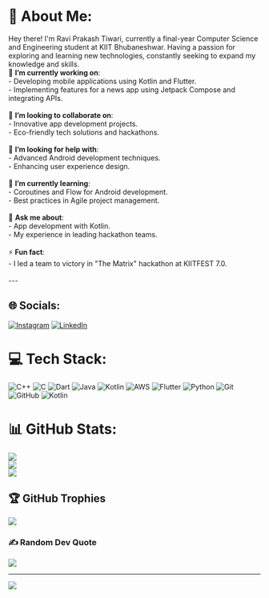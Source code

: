 # 💫 About Me:
Hey there! I'm Ravi Prakash Tiwari, currently a final-year Computer Science and Engineering student at KIIT Bhubaneshwar. Having a passion for exploring and learning new technologies, constantly seeking to expand my knowledge and skills.<br>
🔭 **I’m currently working on**:<br>   - Developing mobile applications using Kotlin and Flutter.<br>   - Implementing features for a news app using Jetpack Compose and integrating APIs.<br><br>👯 **I’m looking to collaborate on**:<br>   - Innovative app development projects.<br>   - Eco-friendly tech solutions and hackathons.<br><br>🤝 **I’m looking for help with**:<br>   - Advanced Android development techniques.<br>   - Enhancing user experience design.<br><br>🌱 **I’m currently learning**:<br>   - Coroutines and Flow for Android development.<br>   - Best practices in Agile project management.<br><br>💬 **Ask me about**:<br>   - App development with Kotlin.<br>   - My experience in leading hackathon teams.<br><br>⚡ **Fun fact**:<br>   - I led a team to victory in "The Matrix" hackathon at KIITFEST 7.0.<br><br>---


## 🌐 Socials:
[![Instagram](https://img.shields.io/badge/Instagram-%23E4405F.svg?logo=Instagram&logoColor=white)](https://instagram.com/https://www.instagram.com/_raviitiwarii_/) [![LinkedIn](https://img.shields.io/badge/LinkedIn-%230077B5.svg?logo=linkedin&logoColor=white)](https://linkedin.com/in/https://www.linkedin.com/in/ravi-tiw/) 

# 💻 Tech Stack:
![C++](https://img.shields.io/badge/c++-%2300599C.svg?style=plastic&logo=c%2B%2B&logoColor=white) ![C](https://img.shields.io/badge/c-%2300599C.svg?style=plastic&logo=c&logoColor=white) ![Dart](https://img.shields.io/badge/dart-%230175C2.svg?style=plastic&logo=dart&logoColor=white) ![Java](https://img.shields.io/badge/java-%23ED8B00.svg?style=plastic&logo=openjdk&logoColor=white) ![Kotlin](https://img.shields.io/badge/kotlin-%237F52FF.svg?style=plastic&logo=kotlin&logoColor=white) ![AWS](https://img.shields.io/badge/AWS-%23FF9900.svg?style=plastic&logo=amazon-aws&logoColor=white) ![Flutter](https://img.shields.io/badge/Flutter-%2302569B.svg?style=plastic&logo=Flutter&logoColor=white) ![Python](https://img.shields.io/badge/python-3670A0?style=plastic&logo=python&logoColor=ffdd54) ![Git](https://img.shields.io/badge/git-%23F05033.svg?style=plastic&logo=git&logoColor=white) ![GitHub](https://img.shields.io/badge/github-%23121011.svg?style=plastic&logo=github&logoColor=white) ![Kotlin](https://img.shields.io/badge/kotlin-%237F52FF.svg?style=plastic&logo=kotlin&logoColor=white)
# 📊 GitHub Stats:
![](https://github-readme-stats.vercel.app/api?username=RaviTiwar1&theme=radical&hide_border=false&include_all_commits=false&count_private=false)<br/>
![](https://github-readme-streak-stats.herokuapp.com/?user=RaviTiwar1&theme=radical&hide_border=false)<br/>
![](https://github-readme-stats.vercel.app/api/top-langs/?username=RaviTiwar1&theme=radical&hide_border=false&include_all_commits=false&count_private=false&layout=compact)

## 🏆 GitHub Trophies
![](https://github-profile-trophy.vercel.app/?username=RaviTiwar1&theme=radical&no-frame=false&no-bg=false&margin-w=4)

### ✍️ Random Dev Quote
![](https://quotes-github-readme.vercel.app/api?type=horizontal&theme=radical)

---
[![](https://visitcount.itsvg.in/api?id=RaviTiwar1&icon=0&color=0)](https://visitcount.itsvg.in)

<!-- Proudly created with GPRM ( https://gprm.itsvg.in ) -->
